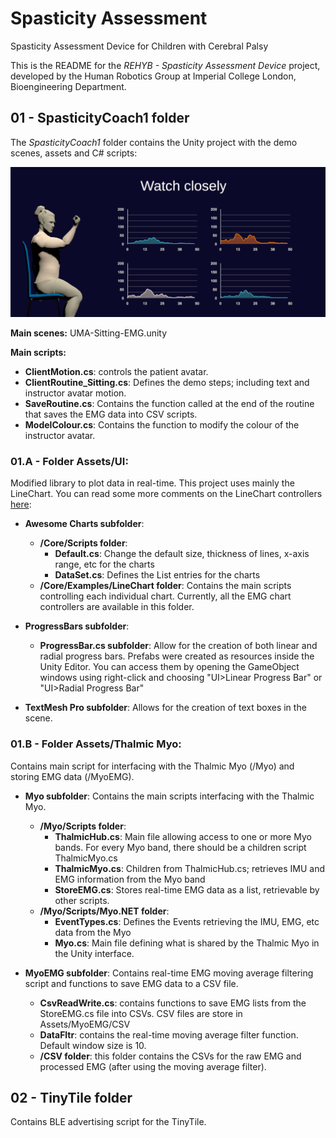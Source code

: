 # Spasticity Assessment
Spasticity Assessment Device for Children with Cerebral Palsy

This is the README for the *REHYB - Spasticity Assessment Device* project, developed by the Human Robotics Group at Imperial College London, Bioengineering Department. 

## 01 - SpasticityCoach1 folder
The *SpasticityCoach1* folder contains the Unity project with the demo scenes, assets and C# scripts:

![Unity EMG Demo](https://github.com/REHYB/SpasticityCoach/blob/master/UnityDemo.PNG)

**Main scenes:** UMA-Sitting-EMG.unity

**Main scripts:**
- **ClientMotion.cs**: controls the patient avatar.
- **ClientRoutine_Sitting.cs**: Defines the demo steps; including text and instructor avatar motion.
- **SaveRoutine.cs**: Contains the function called at the end of the routine that saves the EMG data into CSV scripts.
- **ModelColour.cs**: Contains the function to modify the colour of the instructor avatar.
  
### 01.A - Folder Assets/UI:
Modified library to plot data in real-time. This project uses mainly the LineChart. You can read some more comments on the LineChart controllers [here](https://docs.google.com/document/d/1VrCxR2o3_ZQFfntAAjsJKQfnsYi8PoBsLPYp7bbAatE/edit?usp=sharing):
- **Awesome Charts subfolder**:
  - **/Core/Scripts folder**:
    - **Default.cs**: Change the default size, thickness of lines, x-axis range, etc for the charts
    - **DataSet.cs**: Defines the List<T> entries for the charts
  - **/Core/Examples/LineChart folder**:
    Contains the main scripts controlling each individual chart. Currently, all the EMG chart controllers are available in this folder.

- **ProgressBars subfolder**:
  - **ProgressBar.cs subfolder**: Allow for the creation of both linear and radial progress bars. Prefabs were created as resources inside the Unity Editor. You can access them by opening the GameObject windows using right-click and choosing "UI>Linear Progress Bar" or "UI>Radial Progress Bar"

- **TextMesh Pro subfolder**: Allows for the creation of text boxes in the scene.

### 01.B - Folder Assets/Thalmic Myo:
Contains main script for interfacing with the Thalmic Myo (/Myo) and storing EMG data (/MyoEMG).
- **Myo subfolder**: Contains the main scripts interfacing with the Thalmic Myo.
  - **/Myo/Scripts folder**: 
    - **ThalmicHub.cs**: Main file allowing access to one or more Myo bands. For every Myo band, there should be a children script ThalmicMyo.cs
    - **ThalmicMyo.cs**: Children from ThalmicHub.cs; retrieves IMU and EMG information from the Myo band
    - **StoreEMG.cs**: Stores real-time EMG data as a list, retrievable by other scripts.
  - **/Myo/Scripts/Myo.NET folder**: 
    - **EventTypes.cs**: Defines the Events retrieving the IMU, EMG, etc data from the Myo
    - **Myo.cs**: Main file defining what is shared by the Thalmic Myo in the Unity interface.

- **MyoEMG subfolder**:
  Contains real-time EMG moving average filtering script and functions to save EMG data to a CSV file.
  - **CsvReadWrite.cs**: contains functions to save EMG lists from the StoreEMG.cs file into CSVs. CSV files are store in Assets/MyoEMG/CSV
  - **DataFltr**: contains the real-time moving average filter function. Default window size is 10.
  - **/CSV folder**: this folder contains the CSVs for the raw EMG and processed EMG (after using the moving average filter).


## 02 - TinyTile folder
Contains BLE advertising script for the TinyTile.


